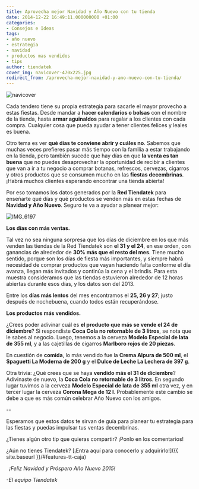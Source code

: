 ```yaml
---
title: Aprovecha mejor Navidad y Año Nuevo con tu tienda
date: 2014-12-22 16:49:11.000000000 +01:00
categories:
- Consejos e Ideas
tags:
- año nuevo
- estrategia
- navidad
- productos mas vendidos
- tips
author: tiendatek
cover_img: navicover-470x225.jpg
redirect_from: /aprovecha-mejor-navidad-y-ano-nuevo-con-tu-tienda/
---
```

![navicover]({{site.baseurl}}/assets/blog/navicover-470x225.jpg)

Cada tendero tiene su propia estrategia para sacarle el mayor provecho a
estas fiestas. Desde mandar a **hacer calendarios o bolsas** con el
nombre de la tienda, hasta **armar aguinaldos** para regalar a los
clientes con cada compra. Cualquier cosa que pueda ayudar a tener
clientes felices y leales es buena.

Otro tema es ver **qué días te conviene abrir y cuáles no**. Sabemos que
muchas veces prefieres pasar más tiempo con la familia a estar
trabajando en la tienda, pero también sucede que hay días en que **la
venta es tan buena** que no puedes desaprovechar la oportunidad de
recibir a clientes que van a ir a tu negocio a comprar botanas,
refrescos, cervezas, cigarros y otros productos que se consumen mucho en
las **fiestas decembrinas**. ¡Habrá muchos clientes esperando encontrar
una tienda abierta!

Por eso tomamos los datos generados por la **Red Tiendatek** para
enseñarte qué días y qué productos se venden más en estas fechas de
**Navidad y Año Nuevo**. Seguro te va a ayudar a planear mejor:

![IMG\_6197]({{site.baseurl}}/assets/blog/IMG_6197-470x305.jpg)

**Los días con más ventas.**

Tal vez no sea ninguna sorpresa que los días de diciembre en los que más
venden las tiendas de la Red Tiendatek son **el 31 y el 24**, en ese
orden, con ganancias de alrededor de **30% más que el resto del mes**.
Tiene mucho sentido, porque son los días de fiesta más importantes, y
siempre habrá necesidad de comprar productos que vayan haciendo falta
conforme el día avanza, llegan más invitados y continúa la cena y el
brindis. Para esta muestra consideramos que las tiendas estuvieron
alrededor de 12 horas abiertas durante esos días, y los datos son del
2013.

Entre los **días más lentos** del mes encontramos el **25, 26 y 27**;
justo después de nochebuena, cuando todos están recuperándose.

**Los productos más vendidos.**

¿Crees poder adivinar cuál es **el producto que más se vende el 24 de
diciembre**? Si respondiste **Coca Cola no retornable de 3 litros**, se
nota que le sabes al negocio. Luego, tenemos a la cerveza **Modelo
Especial de lata de 355 ml**, y a las cajetillas de cigarros **Marlboro
rojos de 20 piezas**.

En cuestión de **comida**, lo más vendido fue la **Crema Alpura de 500
ml**, el **Spaguetti La Moderna de 200 g** y el **Dulce de Leche La
Lechera de 397 g**.

Otra trivia: ¿Qué crees que se haya **vendido más el 31 de diciembre**?
Adivinaste de nuevo, la **Coca Cola no retornable de 3 litros**. En
segundo lugar tuvimos a la cerveza **Modelo Especial de lata de 355 ml**
otra vez, y en tercer lugar la cerveza **Corona Mega de 12 l**.
Probablemente este cambio se debe a que es más común celebrar Año Nuevo
con los amigos.

\--

Esperamos que estos datos te sirvan de guía para planear tu estrategia
para las fiestas y puedas impulsar tus ventas decembrinas.

¿Tienes algún otro tip que quieras compartir? ¡Ponlo en los comentarios!

¿Aún no tienes Tiendatek? [¡Entra aquí para conocerlo y
adquirirlo!]({{ site.baseurl }}/#features-tt-caja)

 
*¡Feliz Navidad y Próspero Año Nuevo 2015!*

*-El equipo Tiendatek*